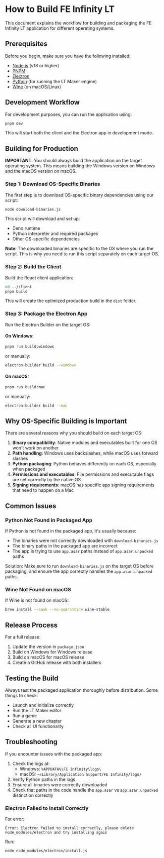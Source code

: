 # How to Build FE Infinity LT

This document explains the workflow for building and packaging the FE Infinity LT application for different operating systems.

## Prerequisites

Before you begin, make sure you have the following installed:
- [Node.js](https://nodejs.org/) (v18 or higher)
- [PNPM](https://pnpm.io/)
- [Electron](https://www.electronjs.org/)
- [Python](https://www.python.org/) (for running the LT Maker engine)
- [Wine](https://www.winehq.org/) (on macOS/Linux)

## Development Workflow

For development purposes, you can run the application using:

```bash
pnpm dev
```

This will start both the client and the Electron app in development mode.

## Building for Production

**IMPORTANT**: You should always build the application on the target operating system. This means building the Windows version on Windows and the macOS version on macOS.

### Step 1: Download OS-Specific Binaries

The first step is to download OS-specific binary dependencies using our script:

```bash
node download-binaries.js
```

This script will download and set up:
- Deno runtime
- Python interpreter and required packages
- Other OS-specific dependencies

**Note**: The downloaded binaries are specific to the OS where you run the script. This is why you need to run this script separately on each target OS.

### Step 2: Build the Client

Build the React client application:

```bash
cd ../client
pnpm build
```

This will create the optimized production build in the `dist` folder.

### Step 3: Package the Electron App

Run the Electron Builder on the target OS:

#### On Windows:

```bash
pnpm run build:windows
```

or manually:

```bash
electron-builder build --windows
```

#### On macOS:

```bash
pnpm run build:mac
```

or manually:

```bash
electron-builder build --mac
```

## Why OS-Specific Building is Important

There are several reasons why you should build on each target OS:

1. **Binary compatibility**: Native modules and executables built for one OS won't work on another
2. **Path handling**: Windows uses backslashes, while macOS uses forward slashes
3. **Python packaging**: Python behaves differently on each OS, especially when packaged
4. **Permissions and executables**: File permissions and executable flags are set correctly by the native OS
5. **Signing requirements**: macOS has specific app signing requirements that need to happen on a Mac

## Common Issues

### Python Not Found in Packaged App

If Python is not found in the packaged app, it's usually because:
- The binaries were not correctly downloaded with `download-binaries.js`
- The binary paths in the packaged app are incorrect
- The app is trying to use `app.asar` paths instead of `app.asar.unpacked` paths

Solution: Make sure to run `download-binaries.js` on the target OS before packaging, and ensure the app correctly handles the `app.asar.unpacked` paths.

### Wine Not Found on macOS

If Wine is not found on macOS:

```bash
brew install --cask --no-quarantine wine-stable
```

## Release Process

For a full release:

1. Update the version in `package.json`
2. Build on Windows for Windows release
3. Build on macOS for macOS release
4. Create a GitHub release with both installers

## Testing the Build

Always test the packaged application thoroughly before distribution. Some things to check:
- Launch and initialize correctly
- Run the LT Maker editor
- Run a game
- Generate a new chapter
- Check all UI functionality

## Troubleshooting

If you encounter issues with the packaged app:
1. Check the logs at:
   - Windows: `%APPDATA%\FE Infinity\logs\`
   - macOS: `~/Library/Application Support/FE Infinity/logs/`
2. Verify Python paths in the logs
3. Ensure all binaries were correctly downloaded
4. Check that paths in the code handle the `app.asar` vs `app.asar.unpacked` distinction correctly

### Electron Failed to Install Correctly

For error:
```
Error: Electron failed to install correctly, please delete node_modules/electron and try installing again
```

Run:
```
node node_modules/electron/install.js
```
